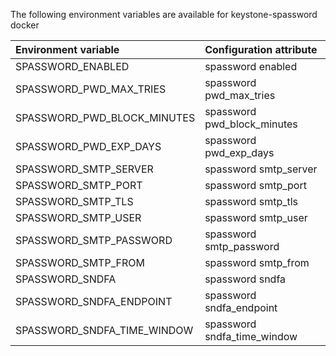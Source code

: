 The following environment variables are available for keystone-spassword docker

| Environment variable        | Configuration attribute             |
|:----------------------------|:----------------------------------- |
| SPASSWORD_ENABLED           |  spassword enabled                  |
| SPASSWORD_PWD_MAX_TRIES     |  spassword pwd_max_tries            | 
| SPASSWORD_PWD_BLOCK_MINUTES |  spassword pwd_block_minutes        |
| SPASSWORD_PWD_EXP_DAYS      |  spassword pwd_exp_days             |
| SPASSWORD_SMTP_SERVER       |  spassword smtp_server              |
| SPASSWORD_SMTP_PORT         |  spassword smtp_port                |
| SPASSWORD_SMTP_TLS          |  spassword smtp_tls                 |
| SPASSWORD_SMTP_USER         |  spassword smtp_user                |
| SPASSWORD_SMTP_PASSWORD     |  spassword smtp_password            |
| SPASSWORD_SMTP_FROM         |  spassword smtp_from                |
| SPASSWORD_SNDFA             |  spassword sndfa                    |
| SPASSWORD_SNDFA_ENDPOINT    |  spassword sndfa_endpoint           |
| SPASSWORD_SNDFA_TIME_WINDOW |  spassword sndfa_time_window        |
